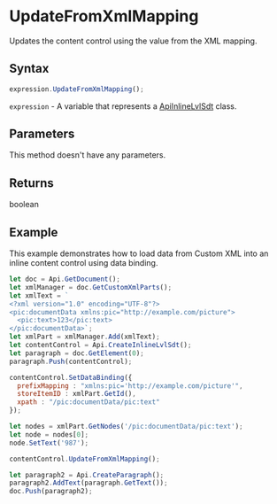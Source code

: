 # UpdateFromXmlMapping

Updates the content control using the value from the XML mapping.

## Syntax

```javascript
expression.UpdateFromXmlMapping();
```

`expression` - A variable that represents a [ApiInlineLvlSdt](../ApiInlineLvlSdt.md) class.

## Parameters

This method doesn't have any parameters.

## Returns

boolean

## Example

This example demonstrates how to load data from Custom XML into an inline content control using data binding.

```javascript editor-docx
let doc = Api.GetDocument();
let xmlManager = doc.GetCustomXmlParts();
let xmlText = `
<?xml version="1.0" encoding="UTF-8"?>
<pic:documentData xmlns:pic="http://example.com/picture">
  <pic:text>123</pic:text>
</pic:documentData>`;
let xmlPart = xmlManager.Add(xmlText);
let contentControl = Api.CreateInlineLvlSdt();
let paragraph = doc.GetElement(0);
paragraph.Push(contentControl);

contentControl.SetDataBinding({
  prefixMapping : "xmlns:pic='http://example.com/picture'",
  storeItemID : xmlPart.GetId(),
  xpath : "/pic:documentData/pic:text"
});

let nodes = xmlPart.GetNodes('/pic:documentData/pic:text');
let node = nodes[0];
node.SetText('987');

contentControl.UpdateFromXmlMapping();

let paragraph2 = Api.CreateParagraph();
paragraph2.AddText(paragraph.GetText());
doc.Push(paragraph2);
```
